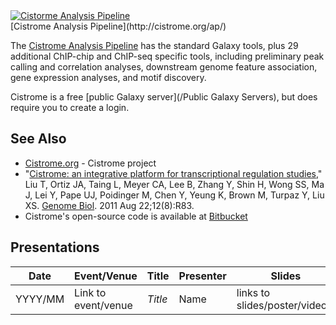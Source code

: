 <div class='center'> <a href='http://cistrome.org/'><img src='/Images/Logos/CistromeAP.png' alt='Cistorme Analysis Pipeline' /></a>  <div class="title">[Cistrome Analysis Pipeline](http://cistrome.org/ap/)</div> </div>

The [Cistrome Analysis Pipeline](http://cistrome.org/ap/) has the standard Galaxy tools, plus 29 additional ChIP-chip and ChIP-seq specific tools, including preliminary peak calling and correlation analyses, downstream genome feature association, gene expression analyses, and motif discovery.

Cistrome is a free [public Galaxy server](/Public Galaxy Servers), but does require you to create a login.

## See Also
* [Cistrome.org](http://cistrome.org) - Cistrome project
* "[Cistrome: an integrative platform for transcriptional regulation studies](http://genomebiology.com/2011/12/8/R83/)," Liu T, Ortiz JA, Taing L, Meyer CA, Lee B, Zhang Y, Shin H, Wong SS, Ma J, Lei Y, Pape UJ, Poidinger M, Chen Y, Yeung K, Brown M, Turpaz Y, Liu XS. [Genome Biol](http://genomebiology.com/). 2011 Aug 22;12(8):R83.
* Cistrome's open-source code is available at [Bitbucket](https://bitbucket.org/cistrome/cistrome-harvard)

## Presentations
| Date |  Event/Venue  |  Title  |  Presenter  |  Slides  | 
| ---- | ------------ | ------ | ---------- | ------- | 
| YYYY/MM |  Link to event/venue  |  *Title*  |  Name  |  links to slides/poster/video]]  | 
